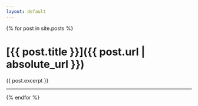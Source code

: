 ```yaml
---
layout: default
---
```


{% for post in site.posts %}
# [{{ post.title }}]({{ post.url | absolute_url }})

{{ post.excerpt }}

---

{% endfor %}